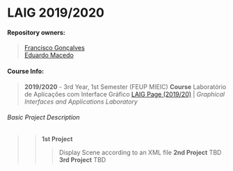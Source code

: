 # LAIG 2019/2020
#### Repository owners:

> [Francisco Gonçalves](github.com/kiko-g)\
> [Eduardo Macedo](github.com/EduMacedo99)

#### Course Info:
> **2019/2020** - 3rd Year, 1st Semester (FEUP MIEIC)
> **Course** Laboratório de Aplicações com Interface Gráfico [LAIG Page (2019/20)](https://sigarra.up.pt/feup/pt/ucurr_geral.ficha_uc_view?pv_ocorrencia_id=436446) | *Graphical Interfaces and Applications Laboratory*

###### Basic Project Description
>> **1st Project**
>>> Display Scene according to an XML file
>> **2nd Project**
>>> TBD
>> **3rd Project**
>>> TBD
